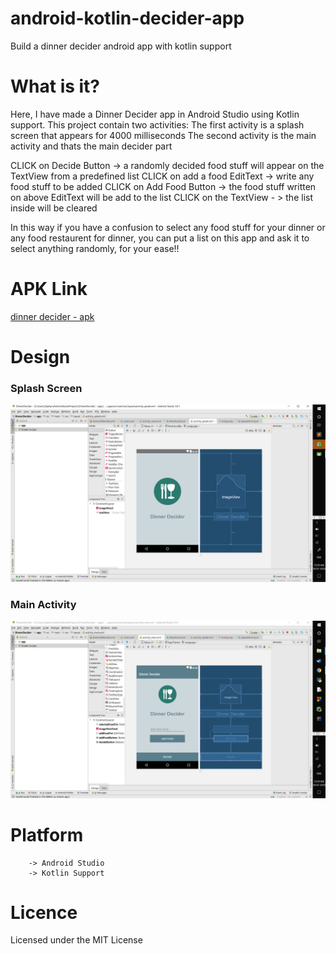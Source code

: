 # android-kotlin-decider-app

Build a dinner decider android app with kotlin support


# What is it?

Here, I have made a Dinner Decider app in Android Studio using Kotlin support.
This project contain two activities:
  The first activity is a splash screen that appears for 4000 milliseconds
  The second activity is the main activity and thats the main decider part

CLICK on Decide Button -> a randomly decided food stuff will appear on the TextView from a predefined list
CLICK on add a food EditText -> write any food stuff to be added
CLICK on Add Food Button -> the food stuff written on above EditText will be add to the list
CLICK on the TextView - > the list inside will be cleared

In this way if you have a confusion to select any food stuff for your dinner or any food restaurent for dinner,
you can put a list on this app and ask it to select anything randomly, for your ease!!


# APK Link

[dinner decider - apk](https://github.com/ashish7zeph/android-kotlin-decider-app/blob/master/apk/Dinner%20Decider.apk)


# Design

### Splash Screen
![](https://github.com/ashish7zeph/android-kotlin-decider-app/blob/master/screenshots/img1.png)

### Main Activity
![](https://github.com/ashish7zeph/android-kotlin-decider-app/blob/master/screenshots/img2.png)


# Platform
        -> Android Studio
        -> Kotlin Support

# Licence

Licensed under the MIT License

